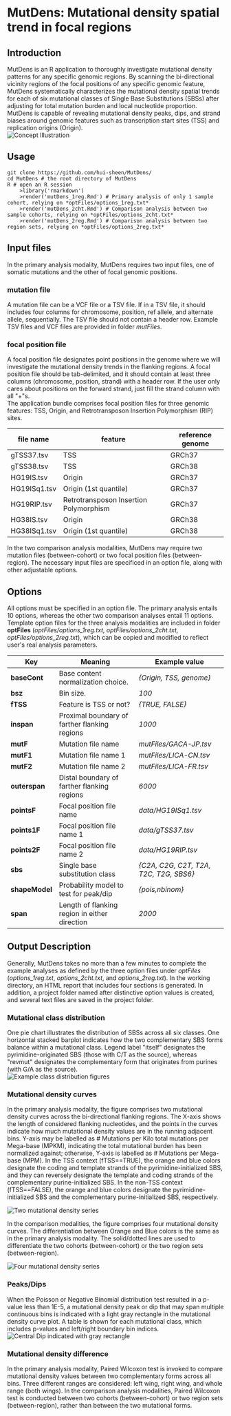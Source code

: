 # MutDens: Mutational density spatial trend in focal regions

## Introduction
MutDens is an R application to thoroughly investigate mutational density patterns for any specific genomic regions. By scanning the bi-directional vicinity regions of the focal positions of any specific genomic feature, MutDens systematically characterizes the mutational density spatial trends for each of six mutational classes of Single Base Substitutions (SBSs) after adjusting for total mutation burden and local nucleotide proportion. MutDens is capable of revealing mutational density peaks, dips, and strand biases around genomic features such as transcription start sites (TSS) and replication origins (Origin).  
![Concept Illustration](/fig/illustration.jpg)


## Usage
	git clone https://github.com/hui-sheen/MutDens/  
	cd MutDens # the root directory of MutDens  	
	R # open an R session  
    	>library('rmarkdown')  
    	>render('mutDens_1reg.Rmd') # Primary analysis of only 1 sample cohort, relying on *optFiles/options_1reg.txt*    
    	>render('mutDens_2cht.Rmd') # Comparison analysis between two sample cohorts, relying on *optFiles/options_2cht.txt*  
    	>render('mutDens_2reg.Rmd') # Comparison analysis between two region sets, relying on *optFiles/options_2reg.txt*  

## Input files
In the primary analysis modality, MutDens requires two input files, one of somatic mutations and the other of focal genomic positions.  
### mutation file
A mutation file can be a VCF file or a TSV file. If in a TSV file, it should includes four columns for chromosome, position, ref allele, and alternate allele, sequentially. The TSV file should not contain a header row. Example TSV files and VCF files are provided in folder *mutFiles*.  
### focal position file
A focal position file designates point positions in the genome where we will investigate the mutational density trends in the flanking regions. A focal position file should be tab-delimited, and it should contain at least three columns (chromosome, position, strand) with a header row. If the user only cares about positions on the forward strand, just fill the strand column with all "+"s.  
The application bundle comprises focal position files for three genomic features:  TSS, Origin, and Retrotransposon Insertion Polymorphism (RIP) sites. 

file name | feature | reference genome
----------|---------|-----------------
gTSS37.tsv | TSS | GRCh37
gTSS38.tsv | TSS | GRCh38
HG19IS.tsv | Origin | GRCh37
HG19ISq1.tsv | Origin (1st quantile) | GRCh37
HG19RIP.tsv | Retrotransposon Insertion Polymorphism | GRCh37
HG38IS.tsv | Origin | GRCh38
HG38ISq1.tsv | Origin (1st quantile) | GRCh38

In the two comparison analysis modalities, MutDens may require two mutation files (between-cohort) or two focal position files (between-region).  The necessary input files are specificed in an option file, along with other adjustable options.  

## Options
All options must be specified in an option file. The primary analysis entails 10 options, whereas the other two comparison analyses entail 11 options. Template option files for the three analysis modalities are included in folder **optFiles** (*optFiles/options_1reg.txt, optFiles/options_2cht.txt, optFiles/options_2reg.txt*), which can be copied and modified to reflect user's real analysis parameters.

Key | Meaning | Example value
----|---------|--------------
**baseCont** | Base content normalization choice. | *{Origin, TSS, genome}*
**bsz** | Bin size. | *100*
**fTSS** | Feature is TSS or not? | *{TRUE, FALSE}*
**inspan** | Proximal boundary of farther flanking regions | *1000*
**mutF** | Mutation file name | *mutFiles/GACA-JP.tsv*
**mutF1** | Mutation file name 1 | *mutFiles/LICA-CN.tsv*
**mutF2** | Mutation file name 2 | *mutFiles/LICA-FR.tsv*
**outerspan** | Distal boundary of farther flanking regions | *6000*
**pointsF** | Focal position file name | *data/HG19ISq1.tsv*
**points1F** | Focal position file name 1 | *data/gTSS37.tsv*
**points2F** | Focal position file name 2 | *data/HG19RIP.tsv*
**sbs** | Single base substitution class | *{C2A, C2G, C2T, T2A, T2C, T2G, SBS6}*
**shapeModel** | Probability model to test for peak/dip | *{pois,nbinom}*
**span** | Length of flanking region in either direction | *2000*

## Output Description
Generally, MutDens takes no more than a few minutes to complete the example analyses as defined by the three option files under *optFiles* (*options_1reg.txt*, *options_2cht.txt*, and *options_2reg.txt*). In the working directory, an HTML report that includes four sections is generated. In addition, a project folder named after distinctive option values is created, and several text files are saved in the project folder.  
### Mutational class distribution
One pie chart illustrates the distribution of SBSs across all six classes. One horizontal stacked barplot indicates how the two complementary SBS forms balance within a mutational class. Legend label "itself" designates the pyrimidine-originated SBS (those with C/T as the source), whereas "revmut" designates the complementary form that originates from purines (with G/A as the source).  
![Example class distribution figures](/fig/classDistrib.JPG)

### Mutational density curves
In the primary analysis modality, the figure comprises two mutational density curves across the bi-directional flanking regions. The X-axis shows the length of considered flanking nucleotides, and the points in the curves indicate how much mutational density values are in the running adjacent bins. Y-axis may be labelled as # Mutations per Kilo total mutations per Mega-base (MPKM), indicating the total mutational burden has been normalized against; otherwise, Y-axis is labelled as # Mutations per Mega-base (MPM). In the TSS context (fTSS==TRUE), the orange and blue colors designate the coding and template strands of the pyrimidine-initialized SBS, and they can reversely designate the template and coding strands of the complementary purine-initialized SBS. In the non-TSS context (fTSS==FALSE), the orange and blue colors designate the pyrimidine-initialized SBS and the complementary purine-initialized SBS, respectively.  

![Two mutational density series](/fig/Curves2.JPG)

In the comparison modalities, the figure comprises four mutational density curves. The differentiation between Orange and Blue colors is the same as in the primary analysis modality. The solid/dotted lines are used to differentiate the two cohorts (between-cohort) or the two region sets (between-region). 

![Four mutational density series](/fig/Curves4.JPG)

### Peaks/Dips
When the Poisson or Negative Binomial distribution test resulted in a p-value less than 1E-5, a mutational density peak or dip that may span multiple continuous bins is indicated with a light gray rectangle in the mutational density curve plot. A table is shown for each mutational class, which includes p-values and left/right boundary bin indices.  
![Central Dip indicated with gray rectangle](/fig/Dip.JPG)

### Mutational density difference
In the primary analysis modality, Paired Wilcoxon test is invoked to compare mutational density values between two complementary forms across all bins. Three different ranges are considered: left wing, right wing, and whole range (both wings). In the comparison analysis modalities,  Paired Wilcoxon test is conducted between two cohorts (between-cohort) or two region sets (between-region), rather than between the two mutational forms.  





